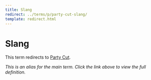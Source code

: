 ```yaml
---
title: Slang
redirect: ../terms/p/party-cut-slang/
template: redirect.html
---
```


# Slang

This term redirects to [Party Cut](../terms/p/party-cut-slang/).

*This is an alias for the main term. Click the link above to view the full definition.*
